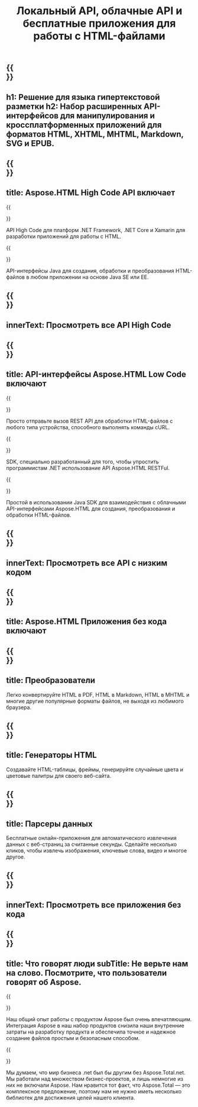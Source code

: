 ﻿---
translation: true
template: /templates/_template-html.md
title: Локальный API, облачные API и бесплатные приложения для работы с HTML-файлами
weight: 30
url: /
description: Анализируйте файлы HTML, XHTML, EPUB, MHTML или SVG из .NET или Java, используя соответствующую локальную или облачную библиотеку. Используйте кроссплатформенные HTML-приложения для создания, проверки, извлечения данных, объединения или преобразования HTML-файлов.
---

{{<section banner>}}
---
h1: Решение для языка гипертекстовой разметки
h2: Набор расширенных API-интерфейсов для манипулирования и кроссплатформенных приложений для форматов HTML, XHTML, MHTML, Markdown, SVG и EPUB.
---

{{<section include>}}
---
title: Aspose.HTML High Code API включает
---

{{<section net>}}

API High Code для платформ .NET Framework, .NET Core и Xamarin для разработки приложений для работы с HTML.

{{<section java>}}

API-интерфейсы Java для создания, обработки и преобразования HTML-файлов в любом приложении на основе Java SE или EE.


{{<section button1>}}
---
innerText: Просмотреть все API High Code
---

{{<section cloud>}}
---
title: API-интерфейсы Aspose.HTML Low Code включают
---

{{<section curl>}}

Просто отправьте вызов REST API для обработки HTML-файлов с любого типа устройства, способного выполнять команды cURL.

{{<section sdk-net>}}

SDK, специально разработанный для того, чтобы упростить программистам .NET использование API Aspose.HTML RESTFul.

{{<section sdk-java>}}

Простой в использовании Java SDK для взаимодействия с облачными API-интерфейсами Aspose.HTML для создания, преобразования и обработки HTML-файлов.

{{<section button2>}}
---
innerText: Просмотреть все API с низким кодом
---

{{<section apps>}}
---
title: Aspose.HTML Приложения без кода включают
---

{{<section converters>}}
---
title: Преобразователи
---

Легко конвертируйте HTML в PDF, HTML в Markdown, HTML в MHTML и многие другие популярные форматы файлов, не выходя из любимого браузера.

{{<section generators>}}
---
title: Генераторы HTML
---

Создавайте HTML-таблицы, фреймы, генерируйте случайные цвета и цветовые палитры для своего веб-сайта.

{{<section data>}}
---
title: Парсеры данных
---

Бесплатные онлайн-приложения для автоматического извлечения данных с веб-страниц за считанные секунды. Сделайте несколько кликов, чтобы извлечь изображения, ключевые слова, видео и многое другое.

{{<section button3>}}
---
innerText: Просмотреть все приложения без кода
---

{{<section people>}}
---
title: Что говорят люди
subTitle: Не верьте нам на слово. Посмотрите, что пользователи говорят об Aspose.
---

{{<section first>}}

Наш общий опыт работы с продуктом Aspose был очень впечатляющим. Интеграция Aspose в наш набор продуктов снизила наши внутренние затраты на разработку продукта и обеспечила точное и надежное создание файлов простым и безопасным способом.

{{<section second>}}

Мы думаем, что мир бизнеса .net был бы другим без Aspose.Total.net. Мы работали над множеством бизнес-проектов, и лишь немногие из них не включали Aspose. Нам нравится тот факт, что Aspose.Total — это комплексное предложение, поэтому нам не нужно иметь несколько библиотек для достижения целей нашего клиента.